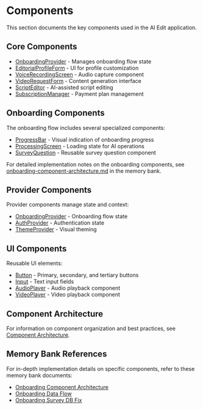 # Components

This section documents the key components used in the AI Edit application.

## Core Components

- [OnboardingProvider](./onboarding-provider.md) - Manages onboarding flow state
- [EditorialProfileForm](./editorial-profile-form.md) - UI for profile customization
- [VoiceRecordingScreen](./voice-recording-screen.md) - Audio capture component
- [VideoRequestForm](./video-request-form.md) - Content generation interface
- [ScriptEditor](./script-editor.md) - AI-assisted script editing
- [SubscriptionManager](./subscription-manager.md) - Payment plan management

## Onboarding Components

The onboarding flow includes several specialized components:

- [ProgressBar](./progress-bar.md) - Visual indication of onboarding progress
- [ProcessingScreen](./processing-screen.md) - Loading state for AI operations
- [SurveyQuestion](./survey-question.md) - Reusable survey question component

For detailed implementation notes on the onboarding components, see [onboarding-component-architecture.md](../../memory-bank/onboarding-component-architecture.md) in the memory bank.

## Provider Components

Provider components manage state and context:

- [OnboardingProvider](./onboarding-provider.md) - Onboarding flow state
- [AuthProvider](./auth-provider.md) - Authentication state
- [ThemeProvider](./theme-provider.md) - Visual theming

## UI Components

Reusable UI elements:

- [Button](./button.md) - Primary, secondary, and tertiary buttons
- [Input](./input.md) - Text input fields
- [AudioPlayer](./audio-player.md) - Audio playback component
- [VideoPlayer](./video-player.md) - Video playback component

## Component Architecture

For information on component organization and best practices, see [Component Architecture](./component-architecture.md).

## Memory Bank References

For in-depth implementation details on specific components, refer to these memory bank documents:

- [Onboarding Component Architecture](../../memory-bank/onboarding-component-architecture.md)
- [Onboarding Data Flow](../../memory-bank/onboarding-data-flow.md)
- [Onboarding Survey DB Fix](../../memory-bank/onboarding-survey-db-fix.md)
